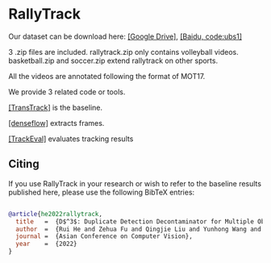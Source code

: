 # RallyTrack
Our dataset can be download here: [[Google Drive]](https://drive.google.com/drive/folders/1DcXge6f_gs_hp1gLK9H4ihajFTlPL7Yv?usp=sharing),  [[Baidu, code:ubs1]](https://pan.baidu.com/s/1g3-V8xwLles5ebAomBmhRw)

3 .zip files are included. rallytrack.zip only contains volleyball videos. basketball.zip and soccer.zip extend rallytrack on other sports.

All the videos are annotated following the format of MOT17.

We provide 3 related code or tools.

[[TransTrack]](https://github.com/PeizeSun/TransTrack) is the baseline.

[[denseflow]](https://github.com/open-mmlab/denseflow.git) extracts frames.

[[TrackEval]](https://github.com/JonathonLuiten/TrackEval) evaluates tracking results

## Citing

If you use RallyTrack in your research or wish to refer to the baseline results published here, please use the following BibTeX entries:

```BibTeX

@article{he2022rallytrack,
  title   =  {D$^3$: Duplicate Detection Decontaminator for Multiple Object Tracking on Sports Video},
  author  =  {Rui He and Zehua Fu and Qingjie Liu and Yunhong Wang and Xunxun Chen},
  journal =  {Asian Conference on Computer Vision},
  year    =  {2022}
}

```
